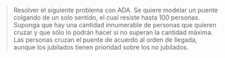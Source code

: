 >Resolver el siguiente problema con ADA. Se quiere modelar un puente colgando de un solo sentido, el cual resiste hasta 100 personas. Suponga que hay una cantidad innumerable de personas que quieren cruzar y que sólo lo podrán hacer si no superan la cantidad máxima. Las personas cruzan el puente de acuerdo al orden de llegada, aunque los jubilados tienen prioridad sobre los no jubilados.